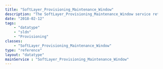 ```yaml
---
title: "SoftLayer_Provisioning_Maintenance_Window"
description: "The SoftLayer_Provisioning_Maintenance_Window service returns available maintenance windows at SoftLayer data centers. "
date: "2018-02-12"
tags:
    - "datatype"
    - "sldn"
    - "Provisioning"
classes:
    - "SoftLayer_Provisioning_Maintenance_Window"
type: "reference"
layout: "datatype"
mainService : "SoftLayer_Provisioning_Maintenance_Window"
---
```

